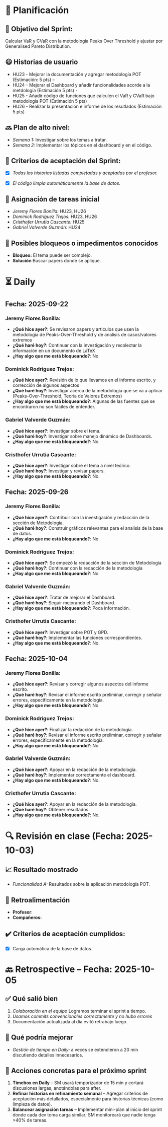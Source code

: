 # 📆  Planificación

## 🎯  Objetivo del Sprint:

Calcular VaR y CVaR con la metodología Peaks Over Threshold y ajustar por Generalised Pareto Distribution.

## 😃  Historias de usuario

- HU23 - Mejorar la documentación y agregar metodología POT (Estimación: 5 pts) – 
- HU24 - Mejorar el Dashboard y añadir funcionalidades acorde a la metdología (Estimación 5 pts) -
- HU25 - Añadir código de funciones que calculen el VaR y CVaR bajo metodología POT (Estimación 5 pts)
- HU26 - Realizar la presentación e informe de los resutlados (Estimación 5 pts)

## 🔜  Plan de alto nivel:
- *Semana 1:* Investigar sobre los temas a tratar.
- *Semana 2:* Implementar los tópicos en el dashboard y en el código.


## 🥇  Criterios de aceptación del Sprint:
- [x] _Todas las historias listadas completadas y aceptadas por el profesor._
- [x] _El código limpia automáticamente la base de datos._


## 📌  Asignación de tareas inicial
- *Jeremy Flores Bonilla:* HU23, HU26
- *Dominick Rodríguez Trejos:* HU23, HU26
- *Cristhofer Urrutia Cascante:* HU25
- *Gabriel Valverde Guzmán:* HU24

## 🚫 Posibles bloqueos o impedimentos conocidos

- **Bloqueo:** El tema puede ser complejo. 
- **Solución** Buscar papers donde se aplique.

# ⏳  Daily

##  Fecha: 2025-09-22

### Jeremy Flores Bonilla:
- **¿Qué hice ayer?**: Se revisaron papers y articulos que usen la metodología de Peaks-Over-Threshold y de analisis de casos/valores extremos
- **¿Qué haré hoy?**: Continuar con la investigación y recolectar la información en un documento de LaTeX
- **¿Hay algo que me está bloqueando?**: No

### Dominick Rodríguez Trejos:
- **¿Qué hice ayer?**: Revisión de lo que llevamos en el informe escrito, y corrección de algunos aspectos
- **¿Qué haré hoy?**: Investigar acerca de la metodología que se va a aplicar (Peaks-Over-Threshold, Teoría de Valores Extremos)
- **¿Hay algo que me está bloqueando?**: Algunas de las fuentes que se encontraron no son fáciles de entender.

### Gabriel Valverde Guzmán:
- **¿Qué hice ayer?**: Investigar sobre el tema.
- **¿Qué haré hoy?**: Investigar sobre manejo dinámico de Dashboards.
- **¿Hay algo que me está bloqueando?**: No.

### Cristhofer Urrutia Cascante:
- **¿Qué hice ayer?**: Investigar sobre el tema a nivel teórico.
- **¿Qué haré hoy?**: Investigar y revisar papers.
- **¿Hay algo que me está bloqueando?**: No.

##  Fecha: 2025-09-26

### Jeremy Flores Bonilla:
- **¿Qué hice ayer?**: Contribuir con la investigación y redacción de la sección de Metodología.
- **¿Qué haré hoy?**: Construir gráficos relevantes para el analisis de la base de datos.
- **¿Hay algo que me está bloqueando?**: No

### Dominick Rodríguez Trejos:
- **¿Qué hice ayer?**: Se empezó la redacción de la sección de Metodología
- **¿Qué haré hoy?**: Continuar con la redacción de la metodología
- **¿Hay algo que me está bloqueando?**: No

### Gabriel Valverde Guzmán:
- **¿Qué hice ayer?**: Tratar de mejorar el Dashboard.
- **¿Qué haré hoy?**: Seguir mejorando el Dashboard.
- **¿Hay algo que me está bloqueando?**: Poca información.

### Cristhofer Urrutia Cascante:
- **¿Qué hice ayer?**: Investigar sobre POT y GPD.
- **¿Qué haré hoy?**: Implementar las funciones correspondientes.
- **¿Hay algo que me está bloqueando?**: No. 

##  Fecha: 2025-10-04

### Jeremy Flores Bonilla:
- **¿Qué hice ayer?**: Revisar y corregir algunos aspectos del informe escrito.
- **¿Qué haré hoy?**: Revisar el informe escrito preliminar, corregir y señalar errores, especificamente en la metodología.
- **¿Hay algo que me está bloqueando?**: No

### Dominick Rodríguez Trejos:
- **¿Qué hice ayer?**: Finalizar la redacción de la metodología.
- **¿Qué haré hoy?**: Revisar el informe escrito preliminar, corregir y señalar errores, especificamente en la metodología.
- **¿Hay algo que me está bloqueando?**: No

### Gabriel Valverde Guzmán:
- **¿Qué hice ayer?**: Apoyar en la redacción de la metodología.
- **¿Qué haré hoy?**: Implementar correctamente el dashboard.
- **¿Hay algo que me está bloqueando?**: No. 

### Cristhofer Urrutia Cascante:
- **¿Qué hice ayer?**: Apoyar en la redacción de la metodología.
- **¿Qué haré hoy?**: Obtener resultados.
- **¿Hay algo que me está bloqueando?**: No. 

# 🔍   Revisión en clase (Fecha: 2025-10-03)

## 📈  Resultado mostrado

- *Funcionalidad A:* Resultados sobre la aplicación metodología POT.

## :arrows_counterclockwise:  Retroalimentación

- **Profesor**:
- **Compañeros:**


## ✔️  Criterios de aceptación cumplidos:

- [x] Carga automática de la base de datos.


# 🔙  Retrospective – Fecha: 2025-10-05

## :white_check_mark: Qué salió bien
1.  _Colaboración en el equipo_ Logramos terminar el sprint a tiempo.
1.  _Usamos commits convencionales correctamente y no hubo errores_
1.  Documentación actualizada al día evitó retrabajo luego.

## :no_good: Qué podría mejorar

- _Gestión de tiempo en Daily:_ a veces se extendieron a 20 min discutiendo detalles innecesarios.

## :pencil: Acciones concretas  para el próximo sprint
1. **Timebox en Daily** – SM usará temporizador de 15 min y cortará discusiones largas, anotándolas para after.
2. **Refinar historias en refinamiento semanal** – Agregar criterios de aceptación más detallados, especialmente para historias técnicas (como limpieza de datos).
3. **Balancear asignación tareas** – Implementar mini-plan al inicio del sprint donde cada dev toma carga similar; SM monitoreará que nadie tenga >40% de tareas.
